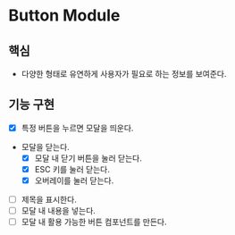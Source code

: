 # Button Module

## 핵심

- 다양한 형태로 유연하게 사용자가 필요로 하는 정보를 보여준다.

## 기능 구현

- [x] 특정 버튼을 누르면 모달을 띄운다.
- 모달을 닫는다.
  - [x] 모달 내 닫기 버튼을 눌러 닫는다.
  - [x] ESC 키를 눌러 닫는다.
  - [x] 오버레이를 눌러 닫는다.
- [ ] 제목을 표시한다.
- [ ] 모달 내 내용을 넣는다.
- [ ] 모달 내 활용 가능한 버튼 컴포넌트를 만든다.
